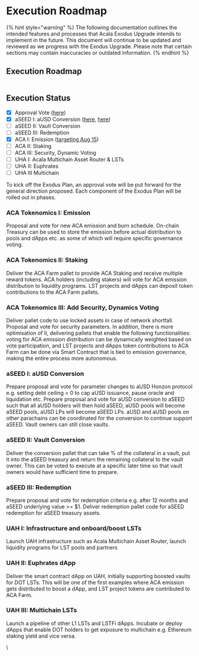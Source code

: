 # Execution Roadmap

{% hint style="warning" %}
The following documentation outlines the intended features and processes that Acala Exodus Upgrade intends to implement in the future. This document will continue to be updated and reviewed as we progress with the Exodus Upgrade. Please note that certain sections may contain inaccuracies or outdated information.
{% endhint %}

## Execution Roadmap

<figure><img src="https://lh6.googleusercontent.com/9mtrU6kxF3L3547AoNJhwpL1pj4M-esxh71KUxPk-qghvPDbao5mKObkPzRf7-77a7tEWABxhgMweoBOaSTp8uyttEzxqZ0mbQ_iwu-g8wBo8wq-OE_YGhphcnepwaUmkBbyj8if3ZyqoAwTOFFJSas" alt=""><figcaption></figcaption></figure>

## Execution Status

* [x] Approval Vote ([here](https://twitter.com/AcalaNetwork/status/1669606148209778688?s=20))
* [x] aSEED I: aUSD Conversion ([here](https://twitter.com/AcalaNetwork/status/1681919546691842049?s=20), [here](https://twitter.com/AcalaNetwork/status/1679339060857556993?s=20))
* [ ] aSEED II: Vault Conversion
* [ ] aSEED III: Redemption
* [x] ACA I: Emission ([targeting Aug 15](https://twitter.com/AcalaNetwork/status/1678955311561076737?s=20))
* [ ] ACA II: Staking
* [ ] ACA III: Security, Dynamic Voting
* [ ] UHA I: Acala Multichain Asset Router & LSTs
* [ ] UHA II: Euphrates&#x20;
* [ ] UHA III Multichain

To kick off the Exodus Plan, an approval vote will be put forward for the general direction proposed. Each component of the Exodus Plan will be rolled out in phases.

### ACA Tokenomics I: Emission

Proposal and vote for new ACA emission and burn schedule. On-chain Treasury can be used to store the emission before actual distribution to pools and dApps etc. as some of which will require specific governance voting.

### ACA Tokenomics II: Staking

Deliver the ACA Farm pallet to provide ACA Staking and receive multiple reward tokens. ACA holders (including stakers) will vote for ACA emission distribution to liquidity programs. LST projects and dApps can deposit token contributions to the ACA Farm pallets.

### ACA Tokenomics III: Add Security, Dynamics Voting

Deliver pallet code to use locked assets in case of network shortfall. Proposal and vote for security parameters. In addition, there is more optimisation of II, delivering pallets that enable the following functionalities: voting for ACA emission distribution can be dynamically weighted based on vote participation, and LST projects and dApps token contributions to ACA Farm can be done via Smart Contract that is tied to emission governance, making the entire process more autonomous.

### aSEED I: aUSD Conversion

Prepare proposal and vote for parameter changes to aUSD Honzon protocol e.g. setting debt ceiling = 0 to cap aUSD issuance, pause oracle and liquidation etc. Prepare proposal and vote for aUSD conversion to aSEED such that all aUSD holders will then hold aSEED, aUSD pools will become aSEED pools, aUSD LPs will become aSEED LPs. aUSD and aUSD pools on other parachains can be coordinated for the conversion to continue support aSEED. Vault owners can still close vaults.

### aSEED II: Vault Conversion

Deliver the conversion pallet that can take % of the collateral in a vault, put it into the aSEED treasury and return the remaining collateral to the vault owner. This can be voted to execute at a specific later time so that vault owners would have sufficient time to prepare.

### aSEED III: Redemption

Prepare proposal and vote for redemption criteria e.g. after 12 months and aSEED underlying value >= $1. Deliver redemption pallet code for aSEED redemption for aSEED treasury assets.

### UAH I: Infrastructure and onboard/boost LSTs

Launch UAH infrastructure such as Acala Multichain Asset Router, launch liquidity programs for LST pools and partners

### UAH II: Euphrates dApp

Deliver the smart contract dApp on UAH, initially supporting boosted vaults for DOT LSTs. This will be one of the first examples where ACA emission gets distributed to boost a dApp, and LST project tokens are contributed to ACA Farm.

### UAH III: Multichain LSTs

Launch a pipeline of other L1 LSTs and LSTFi dApps. Incubate or deploy dApps that enable DOT holders to get exposure to multichain e.g. Ethereum staking yield and vice versa.

\
